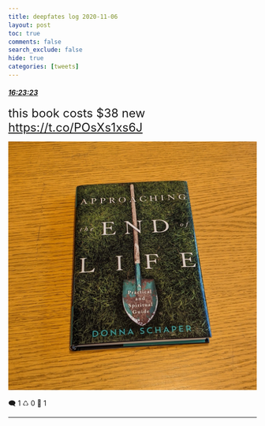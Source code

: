 ```yaml
---
title: deepfates log 2020-11-06
layout: post
toc: true
comments: false
search_exclude: false
hide: true
categories: [tweets]
---
```



#### <a href = "https://twitter.com/deepfates/status/1324854927143759873">*16:23:23*</a>

<font size="5">this book costs $38 new  https://t.co/POsXs1xs6J</font>

![image from twitter](/images/from_twitter/EmLUhUyUcAUqaYe.jpg)


🗨️ 1 ♺ 0 🤍  1   

---
    
            

